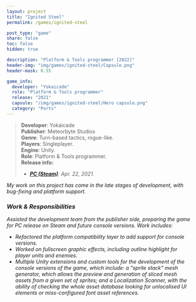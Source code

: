 ```yaml
---
layout: project
title: "Ignited Steel"
permalink: /games/ignited-steel

post_type: "game"
share: false
toc: false
hidden: true

description: "Platform & Tools programmer [2022]"
header-img: "img/games/ignited-steel/Capsule.png"
header-mask: 0.55

game_info:
  developer: "Yokaicade"
  role: "Platform & Tools programmer"
  release: "2021"
  capsule: "/img/games/ignited-steel/Hero capsule.png"
  category: "Ports"
---
```


>**Developer**: Yokaicade<br>
>**Publisher**: Meteorbyte Studios<br>
>**Genre**: Turn-based tactics, rogue-like.<br>
>**Players**: Singleplayer.<br>
>**Engine**: Unity.<br>
>**Role**: Platform & Tools programmer.
><br>
>**Release info:**
>- [<i class='fab fa-steam'/> **PC (Steam)**](https://store.steampowered.com/app/1550740/Ignited_Steel_Mech_Tactics/): Apr. 22, 2021.

My work on this project has come in the late stages of development, with bug-fixing and platform support.

### Work & Responsibilities

Assisted the development team from the publisher side, preparing the game for PC release on Steam and future console versions. Work includes:
 
 - Refactored the platform compatibility layer to add support for console versions.
 - Worked on fullscreen graphic effects, including outline highlight for player units and enemies.
 - Multiple Unity extensions and custom tools for the development of the console versions of the game, which include: a "sprite stack" mesh generator, which allows the preview and generation of sliced mesh assets from a given set of sprites; and a Localization Scanner, with the ability of checking the whole asset database looking for unlocalised UI elements or miss-configured font asset references.